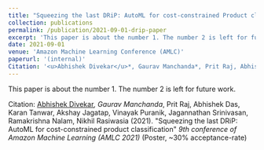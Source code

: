 ```yaml
---
title: "Squeezing the last DRiP: AutoML for cost-constrained Product classification"
collection: publications
permalink: /publication/2021-09-01-drip-paper
excerpt: 'This paper is about the number 1. The number 2 is left for future work.'
date: 2021-09-01
venue: 'Amazon Machine Learning Conference (AMLC)'
paperurl: '(internal)'
Citation: '<u>Abhishek Divekar</u>*, Gaurav Manchanda*, Prit Raj, Abhishek Das, Karan Tanwar, Akshay Jagatap, Vinayak Puranik, Jagannathan Srinivasan, Ramakrishna Nalam, Nikhil Rasiwasia (2021). &quot;Squeezing the last DRiP: AutoML for cost-constrained product classification&quot; <i>9th conference of Amazon Machine Learning (AMLC 2021)</i> (Poster, ~30% acceptance-rate)'
---
```

This paper is about the number 1. The number 2 is left for future work.

Citation: <u>Abhishek Divekar</u>*, Gaurav Manchanda*, Prit Raj, Abhishek Das, Karan Tanwar, Akshay Jagatap, Vinayak Puranik, Jagannathan Srinivasan, Ramakrishna Nalam, Nikhil Rasiwasia (2021). "Squeezing the last DRiP: AutoML for cost-constrained product classification" <i>9th conference of Amazon Machine Learning (AMLC 2021)</i> (Poster, ~30% acceptance-rate)
